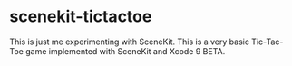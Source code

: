 # scenekit-tictactoe
This is just me experimenting with SceneKit. This is a very basic Tic-Tac-Toe game implemented with SceneKit and Xcode 9 BETA.
